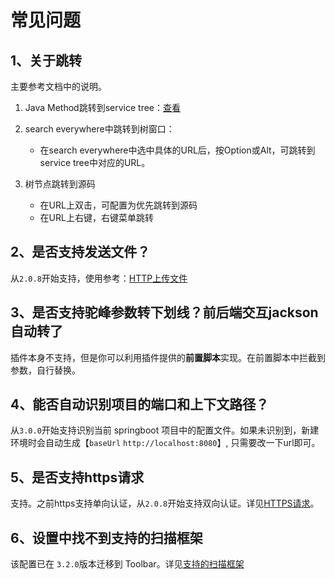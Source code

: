 # 常见问题

## 1、关于跳转
主要参考文档中的说明。

1. Java Method跳转到service tree：[查看](快速入门/其他使用.md)

2. search everywhere中跳转到树窗口：
   - 在search everywhere中选中具体的URL后，按Option或Alt，可跳转到service tree中对应的URL。

3. 树节点跳转到源码
   - 在URL上双击，可配置为优先跳转到源码
   - 在URL上右键，右键菜单跳转

## 2、是否支持发送文件？
从`2.0.8`开始支持，使用参考：[HTTP上传文件](快速入门/HTTP上传_下载文件.md)

## 3、是否支持驼峰参数转下划线？前后端交互jackson自动转了
插件本身不支持，但是你可以利用插件提供的**前置脚本**实现。在前置脚本中拦截到参数，自行替换。

## 4、能否自动识别项目的端口和上下文路径？
从`3.0.0`开始支持识别当前 springboot 项目中的配置文件。如果未识别到，新建环境时会自动生成【`baseUrl` `http://localhost:8080`】, 只需要改一下url即可。

## 5、是否支持https请求
支持。之前https支持单向认证，从`2.0.8`开始支持双向认证。详见[HTTPS请求](快速入门/HTTPS请求.md)。

## 6、设置中找不到支持的扫描框架
该配置已在 `3.2.0`版本迁移到 Toolbar。详见[支持的扫描框架](快速入门/配置.md#支持的扫描框架)
